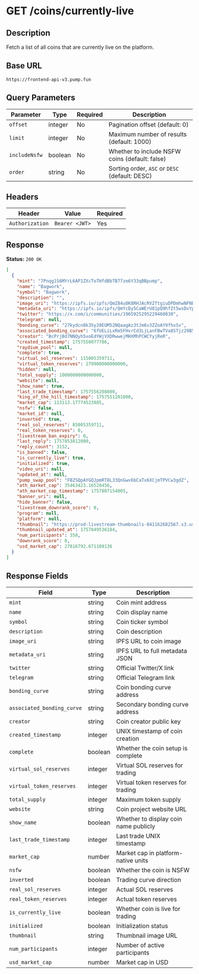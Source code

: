 # GET /coins/currently-live

## Description
Fetch a list of all coins that are currently live on the platform.

## Base URL
`https://frontend-api-v3.pump.fun`

## Query Parameters
| Parameter | Type | Required | Description |
|-----------|------|----------|-------------|
| `offset` | integer | No | Pagination offset (default: 0) |
| `limit` | integer | No | Maximum number of results (default: 1000) |
| `includeNsfw` | boolean | No | Whether to include NSFW coins (default: false) |
| `order` | string | No | Sorting order, `ASC` or `DESC` (default: DESC) |

## Headers
| Header | Value | Required |
|--------|-------|----------|
| `Authorization` | `Bearer <JWT>` | Yes |

## Response
**Status:** `200 OK`

```json
[
  {
    "mint": "7Pnqg1S6MYrL6AP1ZXcToTHfdBbTB77ze6Y33qBBpump",
    "name": "Bagwork",
    "symbol": "Bagwork",
    "description": "",
    "image_uri": "https://ipfs.io/ipfs/QmZ84u8K8RHJAcRVZftgiuDPDmhwNFNBT7h6CUcYbdnejU",
    "metadata_uri": "https://ipfs.io/ipfs/QmYcDy5CaWErU81pQ9hfZt5wsDxYpdRBYhggvUTPFk135N",
    "twitter": "https://x.com/i/communities/1965925295229460830",
    "telegram": null,
    "bonding_curve": "27kydcn8k35y28EUM52NQaagAz3tJm6v3ZZoAY9fhxSv",
    "associated_bonding_curve": "6fUELiLxRm5FHvrCd3LjLanFBwTVa8STjz29B57uGX2k",
    "creator": "BcPrjBd7NNQyh5xoEdYWjVXDRwwejMHXMhPCWCYyjReR",
    "created_timestamp": 1757550077786,
    "raydium_pool": null,
    "complete": true,
    "virtual_sol_reserves": 115005359711,
    "virtual_token_reserves": 279900000000000,
    "hidden": null,
    "total_supply": 1000000000000000,
    "website": null,
    "show_name": true,
    "last_trade_timestamp": 1757556208000,
    "king_of_the_hill_timestamp": 1757551201000,
    "market_cap": 113113.17774523885,
    "nsfw": false,
    "market_id": null,
    "inverted": true,
    "real_sol_reserves": 85005359711,
    "real_token_reserves": 0,
    "livestream_ban_expiry": 0,
    "last_reply": 1757853812000,
    "reply_count": 3152,
    "is_banned": false,
    "is_currently_live": true,
    "initialized": true,
    "video_uri": null,
    "updated_at": null,
    "pump_swap_pool": "FBZSQpAYGQJpmRT8L33QnGwv6bCaTx6XCjmTPVCw3gdZ",
    "ath_market_cap": 35463423.16528456,
    "ath_market_cap_timestamp": 1757807154005,
    "banner_uri": null,
    "hide_banner": false,
    "livestream_downrank_score": 0,
    "program": null,
    "platform": null,
    "thumbnail": "https://prod-livestream-thumbnails-841162682567.s3.us-east-1.amazonaws.com/535897/1757849536184.jpeg",
    "thumbnail_updated_at": 1757849536184,
    "num_participants": 358,
    "downrank_score": 0,
    "usd_market_cap": 27816792.671109136
  }
]
```

## Response Fields
| Field | Type | Description |
|-------|------|-------------|
| `mint` | string | Coin mint address |
| `name` | string | Coin display name |
| `symbol` | string | Coin ticker symbol |
| `description` | string | Coin description |
| `image_uri` | string | IPFS URL to coin image |
| `metadata_uri` | string | IPFS URL to full metadata JSON |
| `twitter` | string | Official Twitter/X link |
| `telegram` | string | Official Telegram link |
| `bonding_curve` | string | Coin bonding curve address |
| `associated_bonding_curve` | string | Secondary bonding curve address |
| `creator` | string | Coin creator public key |
| `created_timestamp` | integer | UNIX timestamp of coin creation |
| `complete` | boolean | Whether the coin setup is complete |
| `virtual_sol_reserves` | integer | Virtual SOL reserves for trading |
| `virtual_token_reserves` | integer | Virtual token reserves for trading |
| `total_supply` | integer | Maximum token supply |
| `website` | string | Coin project website URL |
| `show_name` | boolean | Whether to display coin name publicly |
| `last_trade_timestamp` | integer | Last trade UNIX timestamp |
| `market_cap` | number | Market cap in platform-native units |
| `nsfw` | boolean | Whether the coin is NSFW |
| `inverted` | boolean | Trading curve direction |
| `real_sol_reserves` | integer | Actual SOL reserves |
| `real_token_reserves` | integer | Actual token reserves |
| `is_currently_live` | boolean | Whether coin is live for trading |
| `initialized` | boolean | Initialization status |
| `thumbnail` | string | Thumbnail image URL |
| `num_participants` | integer | Number of active participants |
| `usd_market_cap` | number | Market cap in USD |
